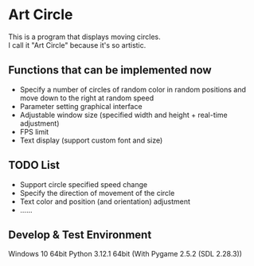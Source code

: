 # Art Circle
This is a program that displays moving circles.<br>
I call it "Art Circle" because it's so artistic.
## Functions that can be implemented now
- Specify a number of circles of random color in random positions and move down to the right at random speed
- Parameter setting graphical interface
- Adjustable window size (specified width and height + real-time adjustment)
- FPS limit
- Text display (support custom font and size)
## TODO List
- Support circle specified speed change
- Specify the direction of movement of the circle
- Text color and position (and orientation) adjustment
- ......
## Develop & Test Environment
Windows 10 64bit
Python 3.12.1 64bit
(With Pygame 2.5.2 (SDL 2.28.3))
